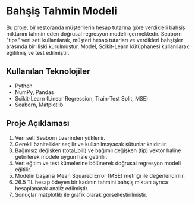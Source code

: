 <!DOCTYPE html>
<html lang="tr">
<head>
  <meta charset="UTF-8">
</head>
<body>

  <h1>Bahşiş Tahmin Modeli</h1>

  <p>
    Bu proje, bir restoranda müşterilerin hesap tutarına göre verdikleri bahşiş miktarını tahmin eden doğrusal regresyon modeli içermektedir. Seaborn "tips" veri seti kullanılarak, müşteri hesap tutarları ve verdikleri bahşişler arasında bir ilişki kurulmuştur. Model, Scikit-Learn kütüphanesi kullanılarak eğitilmiş ve test edilmiştir.
  </p>

  <h2>Kullanılan Teknolojiler</h2>
  <ul>
    <li>Python</li>
    <li>NumPy, Pandas</li>
    <li>Scikit-Learn (Linear Regression, Train-Test Split, MSE)</li>
    <li>Seaborn, Matplotlib</li>
  </ul>

  <h2>Proje Açıklaması</h2>
  <ol>
    <li>Veri seti Seaborn üzerinden yüklenir.</li>
    <li>Gerekli öznitelikler seçilir ve kullanılmayacak sütunlar kaldırılır.</li>
    <li>Bağımsız değişken (total_bill) ve bağımlı değişken (tip) vektör haline getirilerek modele uygun hale getirilir.</li>
    <li>Veri eğitim ve test kümelerine bölünerek doğrusal regresyon modeli eğitilir.</li>
    <li>Modelin başarısı Mean Squared Error (MSE) metriği ile değerlendirilir.</li>
    <li>26.5 TL hesap ödeyen bir kadının tahmini bahşiş miktarı ayrıca hesaplanarak analiz edilmiştir.</li>
    <li>Sonuçlar matplotlib ile grafik olarak görselleştirilmiştir.</li>
  </ol>

</body>
</html>
